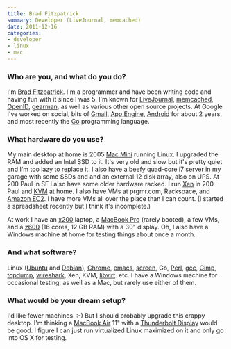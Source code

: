 ```yaml
---
title: Brad Fitzpatrick
summary: Developer (LiveJournal, memcached)
date: 2011-12-16
categories:
- developer
- linux
- mac
---
```


### Who are you, and what do you do?

I'm [Brad Fitzpatrick](http://bradfitz.com/ "Brad's website"). I'm a programmer and have been writing code and having fun with it since I was 5. I'm known for [LiveJournal][], [memcached][], [OpenID][], [gearman][], as well as various other open source projects. At Google I've worked on social, bits of [Gmail][], [App Engine][app-engine], [Android][] for about 2 years, and most recently the [Go][] programming language.

### What hardware do you use?

My main desktop at home is 2005 [Mac Mini][mac-mini] running Linux. I upgraded the RAM and added an Intel SSD to it. It's very old and slow but it's pretty quiet and I'm too lazy to replace it. I also have a beefy quad-core i7 server in my garage with some SSDs and and an external 12 disk array, also on UPS. At 200 Paul in SF I also have some older hardware racked. I run [Xen][] in 200 Paul and [KVM][] at home. I also have VMs at prgmr.com, Rackspace, and [Amazon EC2][ec2]. I have more VMs all over the place than I can count. (I started a spreadsheet recently but I think it's incomplete.)

At work I have an [x200][thinkpad-x200] laptop, a [MacBook Pro][macbook-pro] (rarely booted), a few VMs, and a [z600][] (16 cores, 12 GB RAM) with a 30" display. Oh, I also have a Windows machine at home for testing things about once a month.

### And what software?

Linux ([Ubuntu][] and [Debian][]), [Chrome][], [emacs][], [screen][], Go, [Perl][], [gcc][], [Gimp][], [tcpdump][], [wireshark][], Xen, KVM, [libvirt][]. etc. I have a Windows machine for occasional testing, as well as a Mac, but rarely use either of them.

### What would be your dream setup?

I'd like fewer machines. :-) But I should probably upgrade this crappy desktop. I'm thinking a [MacBook Air][macbook-air] 11" with a [Thunderbolt Display][thunderbolt-display] would be good. I figure I can just run virtualized Linux maximized on it and only go into OS X for testing.

[android]: https://developers.google.com/android/?csw=1 "A mobile phone platform."
[app-engine]: https://cloud.google.com/appengine/?csw=1 "Hosting for web applications."
[chrome]: https://www.google.com/intl/en/chrome/ "A WebKit-based browser, where each tab runs in its own thread."
[debian]: https://www.debian.org/ "A Linux distribution."
[ec2]: https://aws.amazon.com/ec2/ "A web service for virtualised processing."
[emacs]: http://www.gnu.org/software/emacs/ "A free open-source text editor."
[gcc]: http://gcc.gnu.org/ "Code compiler frontends."
[gearman]: http://gearman.org/ "Powerful software for sending tasks across to multiple computers at once."
[gimp]: https://www.gimp.org/ "An open-source image editor."
[gmail]: https://mail.google.com/mail/u/0/ "Web-based email."
[go]: https://go.dev/ "A compiled programming language."
[kvm]: http://www.linux-kvm.org/page/Main_Page "Virtualisation software for Linux operating systems."
[libvirt]: https://libvirt.org/ "A library for interacting with various OS' virtualisation capabilities."
[livejournal]: https://www.livejournal.com/ "A journal and community site."
[mac-mini]: https://www.apple.com/mac-mini/ "A small desktop computer."
[macbook-air]: https://www.apple.com/macbook-air/ "A very thin laptop."
[macbook-pro]: https://www.apple.com/macbook-pro/ "A laptop."
[memcached]: http://memcached.org/ "A memory object caching system."
[openid]: https://openid.net/ "A system for logging into one site using existing credentials elsewhere."
[perl]: https://www.perl.org/ "An interpreted scripting language."
[screen]: http://www.gnu.org/software/screen/ "Think of it as tabs for your *nix terminal."
[tcpdump]: https://tcpdump.org/ "A command-line tool for analysing packets."
[thinkpad-x200]: http://web.archive.org/web/20161130223116/http://shop.lenovo.com/us/notebooks/thinkpad/x-series/x200 "A 12.1 inch PC laptop."
[thunderbolt-display]: https://www.apple.com/displays/ "A Thunderbolt-powered monitor."
[ubuntu]: https://ubuntu.com/ "A Unix distribution."
[wireshark]: https://www.wireshark.org/ "A network protocol analyser."
[xen]: https://xenproject.org/ "Virtualisation software."
[z600]: https://www.amazon.com/HP-Z600-Workstation-Quad-2-13GHz/dp/B003H0KZ6E "A powerful PC workstation."
